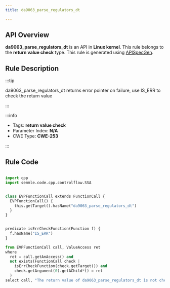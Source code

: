 ```yaml
---
title: da9063_parse_regulators_dt

---
```



## API Overview
**da9063_parse_regulators_dt** is an API in **Linux kernel**. This rule belongs to the **return value check** type. This rule is generated using [APISpecGen](../../tools/APISpecGen).
## Rule Description

:::tip

da9063_parse_regulators_dt returns error pointer on failure, use IS_ERR to check the return value

:::

:::info

- Tags: **return value check**
- Parameter Index: **N/A**
- CWE Type: **CWE-253**

:::

## Rule Code
```python

import cpp
import semmle.code.cpp.controlflow.SSA


class EVPFunctionCall extends FunctionCall {
  EVPFunctionCall() {
    this.getTarget().hasName("da9063_parse_regulators_dt")
  }
}


predicate isErrCheckFunction(Function f) {
  f.hasName("IS_ERR") 
}

from EVPFunctionCall call, ValueAccess ret
where
  ret = call.getAnAccess() and
  not exists(FunctionCall check |
    isErrCheckFunction(check.getTarget()) and
    check.getArgument(0).getAChild*() = ret
  )
select call, "The return value of da9063_parse_regulators_dt is not checked with IS_ERR."
    
```